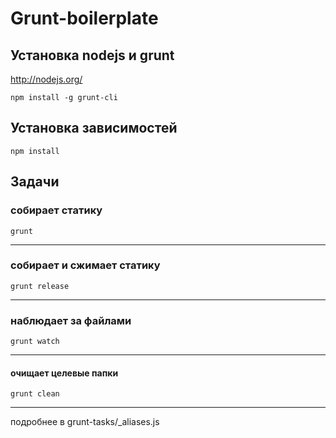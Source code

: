 # Grunt-boilerplate

## Установка nodejs и grunt
http://nodejs.org/

    npm install -g grunt-cli

## Установка зависимостей
    npm install

## Задачи
### собирает статику
    grunt
- - -

### собирает и сжимает статику
    grunt release
- - -

### наблюдает за файлами
    grunt watch
- - -

#### очищает целевые папки
    grunt clean
- - -

подробнее в grunt-tasks/_aliases.js